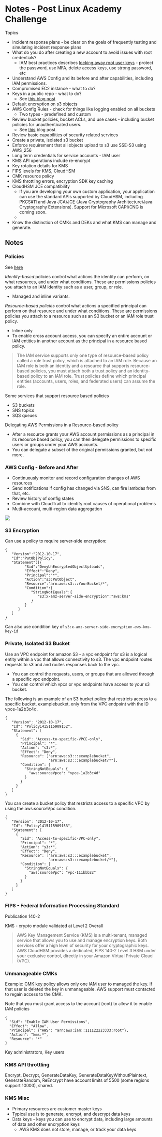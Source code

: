 # Notes - Post Linux Academy Challenge


Topics

* Incident response plans - be clear on the goals of frequently testing and simulating incident response plans
* What do you do after creating a new account to avoid issues with root credentials?
    * IAM best practices describes [locking away root user keys](https://docs.aws.amazon.com/IAM/latest/UserGuide/best-practices.html#lock-away-credentials) - protect the password, use MFA, delete access keys, use strong password, etc
* Understand AWS Config and its before and after capabilities, including IAM permissions.
* Compromised EC2 instance - what to do?
* Keys in a public repo - what to do?
    * See [this blog post](https://aws.amazon.com/blogs/security/what-to-do-if-you-inadvertently-expose-an-aws-access-key/)
* Default encryption on s3 objects
* AWS Config Rules - check for things like logging enabled on all buckets
    * Two types - predefined and custom
* Review bucket policies, bucket ACLs, and use cases - including bucket policies for unauthenticated users.
    * See [this](https://aws.amazon.com/blogs/security/iam-policies-and-bucket-policies-and-acls-oh-my-controlling-access-to-s3-resources/) blog post.
* Review basic capabilities of security related services
* Create a private, isolated s3 bucket
* Enforce requirement that all objects upload to s3 use SSE-S3 using AWS_256
* Long term credentials for service accounts - IAM user
* KMS API operations include re-encrypt
* Key rotation details for KMS
* FIPS levels for KMS, CloudHSM
* CMK resource policy
* KMS throttling errors, encryption SDK key caching
* CloudHSM JCE compatibility
  * If you are developing your own custom application, your application can use the standard APIs supported by CloudHSM, including PKCS#11 and Java JCA/JCE (Java Cryptography Architecture/Java Cryptography Extensions). Support for Microsoft CAPI/CNG is coming soon.
  * 
* Know the distinction of CMKs and DEKs and what KMS can manage and generate.

## Notes

### Policies

See [here](https://docs.aws.amazon.com/IAM/latest/UserGuide/introduction_access-management.html)

*Identity-based* policies control what actions the identity can perform, on what resources, and under what conditions. These are permissions policies you attach to an IAM identity such as a user, group, or role.

* Managed and inline variants.

*Resource-based policies* control what actions a specified principal can perform on that resource and under what conditions. These are permissions policies you attach to a resource such as an S3 bucket or an IAM role trust policy.

* Inline only
* To enable cross account access, you can specify an entire account or IAM entities in another account as the principal in a resource based policy.

> The IAM service supports only one type of resource-based policy called a role trust policy, which is attached to an IAM role. Because an IAM role is both an identity and a resource that supports resource-based policies, you must attach both a trust policy and an identity-based policy to an IAM role. Trust policies define which principal entities (accounts, users, roles, and federated users) can assume the role. 

Some services that support resource based policies

* S3 buckets
* SNS topics
* SQS queues

Delegating AWS Permissions in a Resource-based policy

* After a resource grants your AWS account permissions as a principal in its resource based policy, you can then delegate permissions to specific users or groups under your AWS accounts.
* You can delegate a subset of the original permissions granted, but not more.

### AWS Config - Before and After

* Continuously monitor and record configuration changes of AWS resources
* Send notifications if config has changed via SNS, can fire lambdas from that, etc.
* Review history of config states
* Combine with CloudTrail to identify root causes of operational problems
* Mutli-account, multi-region data aggregation

![](./config.jpg)


### S3 Encryption

Can use a policy to require server-side encryption:

```console
{
   "Version":"2012-10-17",
   "Id":"PutObjPolicy",
   "Statement":[{
         "Sid":"DenyUnEncryptedObjectUploads",
         "Effect":"Deny",
         "Principal":"*",
         "Action":"s3:PutObject",
         "Resource":"arn:aws:s3:::YourBucket/*",
         "Condition":{
            "StringNotEquals":{
               "s3:x-amz-server-side-encryption":"aws:kms"
            }
         }
      }
   ]
}
```

Can also use condition key of `s3:x-amz-server-side-encryption-aws-kms-key-id `

### Private, Isolated S3 Bucket

Use an VPC endpoint for amazon S3 - a vpc endpoint for s3 is a logical entity within a vpc that allows connectivity to s3. The vpc endpoint routes requests to s3 and and routes responses back to the vpc.

* You can control the requests, users, or groups that are allowed through a specific vpc endpoint.
* You can control which vpcs or vpc endpoints have access to your s3 bucket.

The following is an example of an S3 bucket policy that restricts access to a specific bucket, examplebucket, only from the VPC endpoint with the ID vpce-1a2b3c4d. 

```console
{
   "Version": "2012-10-17",
   "Id": "Policy1415115909152",
   "Statement": [
     {
       "Sid": "Access-to-specific-VPCE-only",
       "Principal": "*",
       "Action": "s3:*",
       "Effect": "Deny",
       "Resource": ["arn:aws:s3:::examplebucket",
                    "arn:aws:s3:::examplebucket/*"],
       "Condition": {
         "StringNotEquals": {
           "aws:sourceVpce": "vpce-1a2b3c4d"
         }
       }
     }
   ]
}
```
You can create a bucket policy that restricts access to a specific VPC by using the aws:sourceVpc condition. 

```console
{
   "Version": "2012-10-17",
   "Id": "Policy1415115909153",
   "Statement": [
     {
       "Sid": "Access-to-specific-VPC-only",
       "Principal": "*",
       "Action": "s3:*",
       "Effect": "Deny",
       "Resource": ["arn:aws:s3:::examplebucket",
                    "arn:aws:s3:::examplebucket/*"],
       "Condition": {
         "StringNotEquals": {
           "aws:sourceVpc": "vpc-111bbb22"
         }
       }
     }
   ]
}
```

### FIPS - Federal Information Processing Standard

Publication 140-2 

KMS - crypto module validated at Level 2 Overall

> AWS Key Management Service (KMS) is a multi-tenant, managed service that allows you to use and manage encryption keys. Both services offer a high level of security for your cryptographic keys. AWS CloudHSM provides a dedicated, FIPS 140-2 Level 3 HSM under your exclusive control, directly in your Amazon Virtual Private Cloud (VPC).

### Unmanageable CMKs

Example: CMK key policy allows only one IAM user to managed the key. If that user is deleted the key in unmanageable. AWS support must contacted to regain access to the CMK.

Note that you must grant access to the account (root) to allow it to enable IAM policies

```console
{
  "Sid": "Enable IAM User Permissions",
  "Effect": "Allow",
  "Principal": {"AWS": "arn:aws:iam::111122223333:root"},
  "Action": "kms:*",
  "Resource": "*"
}
```

Key administrators, Key users

### KMS API throttling

Encrypt, Decrypt, GenerateDataKey, GenerateDataKeyWithoutPlaintext, GenerateRandom, ReEncrypt have account limits of 5500 (some regions support 10000), shared.

### KMS Misc

* Primary resources are customer master keys
* Typical use is to generate, encrypt, and descrypt data keys
* Data keys - keys you can use to encrypt data, including large amounts of data and other encryption keys
  * AWS KMS does not store, manage, or track your data keys